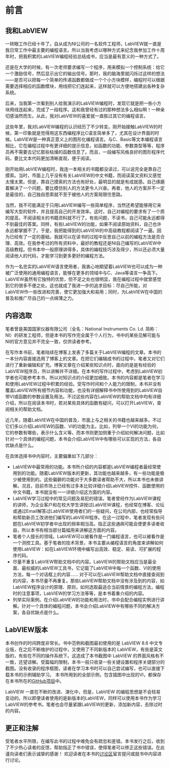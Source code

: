 # 前言

## 我和LabVIEW

一转眼工作已经十年了。自从成为NI公司的一名软件工程师，LabVIEW就一直是我日常工作中最主要的编程语言。所以当我考虑以哪种方式来纪念我参加工作十周年时，把我积累的LabVIEW编程经验总结成书，应当是最有意义的一种方式了。

还是在大学的时候，有一次老师要求编写一个程序，用来模拟一个控制系统：给它一个激励信号，然后显示出它的输出信号。那时，我的脑海里就闪烁过这样的想法——是否可以把每一个简单的传递函数都做成一个个小方块模样，编程时可以根据需要选择相应的函数模块，用线把它们连起来，这样就可以方便地搭建出各种复杂系统。

后来，当我第一次看到别人给我演示的LabVIEW编程时，发现它就是把一些小方块用线连起来，完成了一段程序。这和我曾经有过的那种想法多么相似啊！一种亲切感油然而生。从此，我对LabVIEW的喜爱就一直胜过其它的编程语言。

这些年里，我对LabVIEW编程的认识经历了不少转变。刚开始接触LabVIEW的时候，第一印象就是觉得用这东西编程序比C语言简单多了，尤其在设计界面的时候。LabVIEW是一种真正意义上的图形化编程语言。与C、Basic等文本编程语言相比，它在编程过程中有更详细的提示信息，如函数的功能、参数类型等等，程序员再不需要去记忆那些枯燥的函数信息了。而且，一段编写风格良好的图形程序代码，要比文本代码更加清晰直观，便于阅读。

刚开始用LabVIEW编程时，我连一本相关的书籍都没读过，可以说完全是靠自己摸索。当时，市面上几乎没有有关LabVIEW的中文书籍，而阅读英文资料又感觉太慢太累。但是，靠自己摸索的方法也有好处，最明显的就是有成就感。自己琢磨着解决了一个问题，要比模仿别人的方法更令人兴奋。再者，他人的方案并不一定是最佳的，自己独自思索就不至于被他人的方案局限住思路。

当然，我不可能满足于只用LabVIEW编写一些简单程序，当然还希望能够用它来编写大型的软件，并且提高自己的开发效率。这时，自己对编程的要求有了一个质的提高，不阅读相关的书籍资料就不行了。有些问题，不读书，自己可能永远都得不到最佳的答案。同样，有些LabVIEW的功能，如果不阅读原始资料，自己也许永远都掌握不了。于是，我把能得到的LabVIEW的中高级教程都阅读了一遍。因为已经有了一定的基础，我就可以在读书的过程中反思自己以前的编程方法是否合理、高效。在我参考过的所有资料中，最好的教程还是NI自己编写的LabVIEW中高级教程。但书本中一般原理讲得多，具体的编程技巧涉及得少，所以还必须大量阅读他人的代码，才能学习到更多更好的编程方法。

作为一名忠实的LabVIEW语言使用者，我衷心地期望着LabVIEW也可以成为一种被广泛使用的通用编程语言，能够在更多的领域中与C、Java等语言一争高下。LabVIEW虽然有它独特的优势，但不足之处也很明显，我在编程过程中就曾感觉到它的很多不便之处。这也就成了我进一步的追求目标：尽自己所能，对LabVIEW作一些改进和完善，使它更加强大和易用；同时，为LabVIEW在中国的普及和推广尽自己的一点绵薄之力。



## 内容选取
笔者曾是美国国家仪器有限公司（全名：National Instruments Co. Ld. 简称：NI）的研发工程师，但是本书的写作完全属于个人行为，书中的某些见解可能与NI的官方意见并不完全一致，仅供读者参考。

在写作本书前，笔者陆续在博客上发表了多篇关于LabVIEW编程的文章。本书的一本分内容直接选用了博客上的文章。在把它们编辑成书的过程中，笔者又对它们进行了重新编辑和扩充。博客文章在介绍某些知识点时，面向的是是有经验的LabVIEW程序员，所以讲解并不详细。在本书的写作过程中，考虑到LabVIEW初学者也可能参考本书，所以对知识点的介绍更加细致。本书的内容都是笔者在学习和使用LabVIEW过程中积累的经验。受写作时间和个人能力的限制，本书并没有覆盖LabVIEW所有细节内容和功能，也没有详细解释书中所使用到的LabVIEW自带VI或函数的参数设置及用法。不过这些内容在LabVIEW的帮助文档中均有详细介绍，所以在阅读本书时，若对某些具体的函数有疑问，可以打开LabVIEW，查阅相关的帮助文档。

近几年，随着LabVIEW在中国的普及，市面上与之相关的书籍也越来越多。不过它们多以介绍LabVIEW的函数、VI的功能为主。比如，列举一个VI的功能为何，它的参数有哪些，表示什么含义等。而本书则更加侧重于介绍如何解决问题，比如针对一个具体的编程问题，本书会介绍LabVIEW中有哪些可以实现的方法，各自优缺点是什么。

在具体选择书中内容时，主要偏重如下几部分：

* LabVIEW中最常用的功能。本书所介绍的内容都是LabVIEW编程者最经常使用到的功能。随着LabVIEW版本的更新，其功能也越来越多，有一些功能是极少被使用到的。这些偏僻的功能对于大多数读者帮助不大，所以本书也未做讲解。况且，目前市场上已经有过多本比较详细介绍LabVIEW控件、函数使用的中文书籍，本书就没有一一详细介绍这方面的内容。
* LabVIEW学习过程中的常见问题及易犯的错误。笔者曾经作为LabVIEW课程的讲师，为企业客户和在校大学生讲授过LabVIEW课程，也经常在博客、论坛或通过Email解答过LabVIEW使用者们的一些疑问，在公司内部，也经常指导和帮助新员工改进他们编写的LabVIEW程序。在这一过程中，笔者发现有些问题在LabVIEW初学者中出现的频率相当高。指正这些通病可能会使更多读者收益，所以本书有相当部分篇幅用来讲解这方面的内容。
* 笔者个人擅长的领域。LabVIEW可以被看作是一门编程语言，也可以被看作是一个测控工具。基于笔者的技术背景，本书主要从编程语言的角度来讲解如何使用LabVIEW：如在LabVIEW环境中编写出高效、稳定、易读、可扩展的程序代码。
* 尽量不重复LabVIEW帮助文档中的内容。LabVIEW的帮助文档应当是最全面、最权威的LabVIEW工具书，它记载了LabVIEW中每一个函数、VI的使用方法，每一个对话框上的内容…… 对于可以在LabVIEW帮助文档中直接查阅到的内容，本书尽量不再重复。那些LabVIEW帮助文档中没有涉及到的内容，如LabVIEW程序设计的原理、原则，如何选取最适合当前情景的编程方法，编程时的注意事项，LabVIEW的学习方法等等，是本书着重介绍的内容。
* 列举实际案例。在介绍LabVIEW的功能和用法时，书中会配合编程实例进行讲解。针对一个具体的编程问题，本书会介绍LabVIEW中有哪些不同的解决方案，各自优缺点是什么。

## LabVIEW版本

本书创作的时间跨度非常长。书中范例和截图最初使用的是 LabVIEW 8.6 中文专业版，在之后不断维护的过程中，又使用了不同新版本的 LabVIEW，有些是英文版的，有些在不同的操作系统下。这造成了本书截图中 LabVIEW 的界面风格有不一致，还望谅解。受篇幅的限制，本书一般只收录一些关键设置和程序关键部分的截图。没有收录的程序框图，读者在学习本书时可以自己尝试编写，也可以直接下载本书的示例辅助学习。
本书所用到的全部示例，包含插图中出现的VI，都保存在本书所在的[GitHub项目](https://github.com/ruanqizhen/labview_book/tree/main/code)中。

LabVIEW 一直在不断的改进、演化中，但是，LabVIEW 的编程思想是不会轻易变动的。所以即便读者使用的是新版本的LabVIEW，同样可以使用本书作为学习LabVIEW的参考书。笔者也会尽量紧跟LabVIEW的更新，添加新内容，去除过时的内容。

## 更正和注解

受笔者水平所限，在编写此书的过程中难免会有疏忽和差错。本书发行之后，收到了不少热心读者的反馈，帮助指正了书中错误，使得笔者可以修正这些错误。在此谨向读者们表示诚挚的感谢！
欢迎读者在本书的[讨论区](https://github.com/ruanqizhen/labview_book/discussions)留言提问或就书中内容进行讨论。
